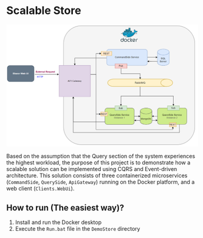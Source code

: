 # Scalable Store

<img src="https://github.com/farazazadi/ScalableStore/blob/main/Images/Architecture-Diagram.png" />


Based on the assumption that the Query section of the system experiences the highest workload, the purpose of this project is to demonstrate how a scalable solution can be implemented using CQRS and Event-driven architecture.
This solution consists of three containerized microservices (`CommandSide`, `QuerySide`, `ApiGateway`) running on the Docker platform, and a web client (`Clients.WebUi`).


## How to run (The easiest way)?

1. Install and run the Docker desktop
2. Execute the `Run.bat` file in the `DemoStore` directory
